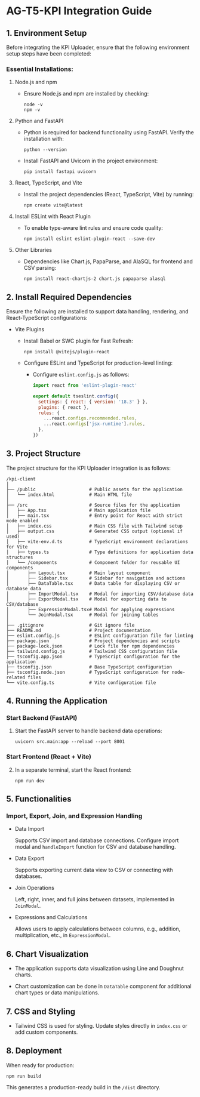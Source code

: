 # AG-T5-KPI Integration Guide

## 1. Environment Setup
Before integrating the KPI Uploader, ensure that the following environment setup steps have been completed:

### Essential Installations:

1. Node.js and npm
   
   - Ensure Node.js and npm are installed by checking:
     
     ```
     node -v
     npm -v
     ```

2. Python and FastAPI

   - Python is required for backend functionality using FastAPI. Verify the installation with:

     ```
     python --version
     ```

   - Install FastAPI and Uvicorn in the project environment:

     ```
     pip install fastapi uvicorn
     ```

 3. React, TypeScript, and Vite

    - Install the project dependencies (React, TypeScript, Vite) by running:

      ```
      npm create vite@latest
      ```
      
 4. Install ESLint with React Plugin

    - To enable type-aware lint rules and ensure code quality:

      ```
      npm install eslint eslint-plugin-react --save-dev
      ```

 5. Other Libraries

    -  Dependencies like Chart.js, PapaParse, and AlaSQL for frontend and CSV parsing:

       ```
       npm install react-chartjs-2 chart.js papaparse alasql
       ```

## 2. Install Required Dependencies

Ensure the following are installed to support data handling, rendering, and React-TypeScript configurations:

- Vite Plugins

  - Install Babel or SWC plugin for Fast Refresh:

    ```
    npm install @vitejs/plugin-react
    ```

  - Configure ESLint and TypeScript for production-level linting:

    - Configure `eslint.config.js` as follows:

      ```javascript
      import react from 'eslint-plugin-react'

      export default tseslint.config({
        settings: { react: { version: '18.3' } },
        plugins: { react },
        rules: {
          ...react.configs.recommended.rules,
          ...react.configs['jsx-runtime'].rules,
        },
      })
      ```

## 3. Project Structure

The project structure for the KPI Uploader integration is as follows:

```
/kpi-client
│
├── /public                    # Public assets for the application
│   └── index.html             # Main HTML file
│
├── /src                       # Source files for the application
│   ├── App.tsx                # Main application file
│   ├── main.tsx               # Entry point for React with strict mode enabled
│   ├── index.css              # Main CSS file with Tailwind setup
│   ├── output.css             # Generated CSS output (optional if used)
│   ├── vite-env.d.ts          # TypeScript environment declarations for Vite
│   ├── types.ts               # Type definitions for application data structures
│   └── /components            # Component folder for reusable UI components
│       ├── Layout.tsx         # Main layout component
│       ├── Sidebar.tsx        # Sidebar for navigation and actions
│       ├── DataTable.tsx      # Data table for displaying CSV or database data
│       ├── ImportModal.tsx    # Modal for importing CSV/database data
│       ├── ExportModal.tsx    # Modal for exporting data to CSV/database
│       ├── ExpressionModal.tsx# Modal for applying expressions
│       └── JoinModal.tsx      # Modal for joining tables
│
├── .gitignore                 # Git ignore file
├── README.md                  # Project documentation
├── eslint.config.js           # ESLint configuration file for linting
├── package.json               # Project dependencies and scripts
├── package-lock.json          # Lock file for npm dependencies
├── tailwind.config.js         # Tailwind CSS configuration file
├── tsconfig.app.json          # TypeScript configuration for the application
├── tsconfig.json              # Base TypeScript configuration
├── tsconfig.node.json         # TypeScript configuration for node-related files
└── vite.config.ts             # Vite configuration file
```

## 4. Running the Application

### Start Backend (FastAPI)

1. Start the FastAPI server to handle backend data operations:

   ```
   uvicorn src.main:app --reload --port 8001
   ```

### Start Frontend (React + Vite)

2. In a separate terminal, start the React frontend:

   ```
   npm run dev
   ```

## 5. Functionalities

### Import, Export, Join, and Expression Handling

- Data Import
  
  Supports CSV import and database connections. Configure import modal and `handleImport` function for CSV and database handling.

- Data Export

  Supports exporting current data view to CSV or connecting with databases.

- Join Operations

  Left, right, inner, and full joins between datasets, implemented in `JoinModal`.

- Expressions and Calculations

  Allows users to apply calculations between columns, e.g., addition, multiplication, etc., in `ExpressionModal`.


## 6. Chart Visualization

- The application supports data visualization using Line and Doughnut charts.

- Chart customization can be done in `DataTable` component for additional chart types or data manipulations.


## 7. CSS and Styling

- Tailwind CSS is used for styling. Update styles directly in `index.css` or add custom components.


## 8. Deployment

When ready for production:

```
npm run build
```

This generates a production-ready build in the `/dist` directory.




